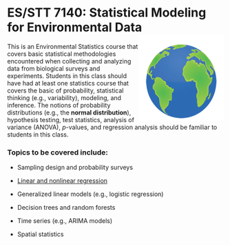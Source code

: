 <!-- README.md is generated from README.Rmd. Please edit that file -->
ES/STT 7140: Statistical Modeling for Environmental Data <img src="misc/earth.png" align="right"  width="200" height="200"/>
============================================================================================================================

This is an Environmental Statistics course that covers basic statistical methodologies encountered when collecting and analyzing data from biological surveys and experiments. Students in this class should have had at least one statistics course that covers the basic of probability, statistical thinking (e.g., variability), modeling, and inference. The notions of probability distributions (e.g., the **normal distribution**), hypothesis testing, test statistics, analysis of variance (ANOVA), *p*-values, and regression analysis should be familiar to students in this class.

### Topics to be covered include:

-   Sampling design and probability surveys

-   [Linear and nonlinear regression](https://github.com/bgreenwell/stt7140-env/blob/master/slides/ch3-regression.pdf)

-   Generalized linear models (e.g., logistic regression)

-   Decision trees and random forests

-   Time series (e.g., ARIMA models)

-   Spatial statistics
